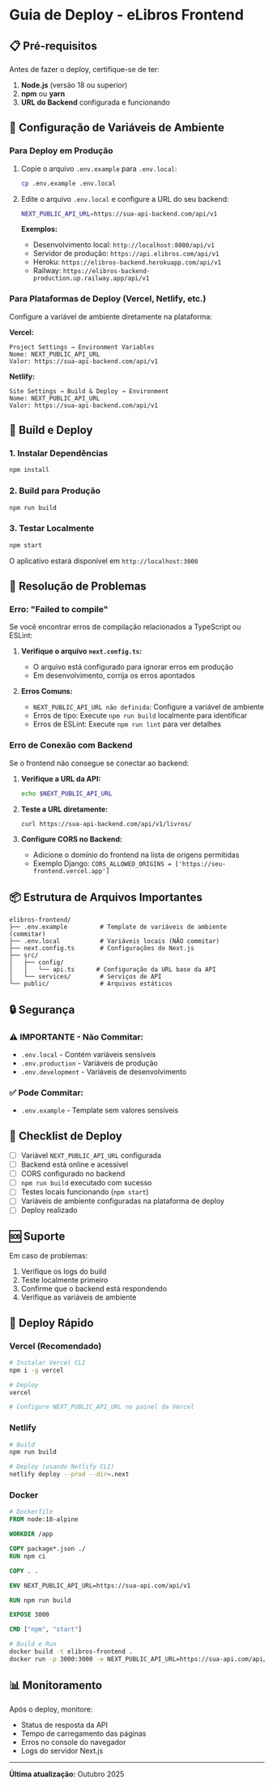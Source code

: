 # Guia de Deploy - eLibros Frontend

## 📋 Pré-requisitos

Antes de fazer o deploy, certifique-se de ter:

1. **Node.js** (versão 18 ou superior)
2. **npm** ou **yarn**
3. **URL do Backend** configurada e funcionando

## 🔧 Configuração de Variáveis de Ambiente

### Para Deploy em Produção

1. Copie o arquivo `.env.example` para `.env.local`:
   ```bash
   cp .env.example .env.local
   ```

2. Edite o arquivo `.env.local` e configure a URL do seu backend:
   ```bash
   NEXT_PUBLIC_API_URL=https://sua-api-backend.com/api/v1
   ```

   **Exemplos:**
   - Desenvolvimento local: `http://localhost:8000/api/v1`
   - Servidor de produção: `https://api.elibros.com/api/v1`
   - Heroku: `https://elibros-backend.herokuapp.com/api/v1`
   - Railway: `https://elibros-backend-production.up.railway.app/api/v1`

### Para Plataformas de Deploy (Vercel, Netlify, etc.)

Configure a variável de ambiente diretamente na plataforma:

**Vercel:**
```
Project Settings → Environment Variables
Nome: NEXT_PUBLIC_API_URL
Valor: https://sua-api-backend.com/api/v1
```

**Netlify:**
```
Site Settings → Build & Deploy → Environment
Nome: NEXT_PUBLIC_API_URL
Valor: https://sua-api-backend.com/api/v1
```

## 🚀 Build e Deploy

### 1. Instalar Dependências
```bash
npm install
```

### 2. Build para Produção
```bash
npm run build
```

### 3. Testar Localmente
```bash
npm start
```

O aplicativo estará disponível em `http://localhost:3000`

## 🐛 Resolução de Problemas

### Erro: "Failed to compile"

Se você encontrar erros de compilação relacionados a TypeScript ou ESLint:

1. **Verifique o arquivo `next.config.ts`:**
   - O arquivo está configurado para ignorar erros em produção
   - Em desenvolvimento, corrija os erros apontados

2. **Erros Comuns:**
   - `NEXT_PUBLIC_API_URL não definida`: Configure a variável de ambiente
   - Erros de tipo: Execute `npm run build` localmente para identificar
   - Erros de ESLint: Execute `npm run lint` para ver detalhes

### Erro de Conexão com Backend

Se o frontend não consegue se conectar ao backend:

1. **Verifique a URL da API:**
   ```bash
   echo $NEXT_PUBLIC_API_URL
   ```

2. **Teste a URL diretamente:**
   ```bash
   curl https://sua-api-backend.com/api/v1/livros/
   ```

3. **Configure CORS no Backend:**
   - Adicione o domínio do frontend na lista de origens permitidas
   - Exemplo Django: `CORS_ALLOWED_ORIGINS = ['https://seu-frontend.vercel.app']`

## 📦 Estrutura de Arquivos Importantes

```
elibros-frontend/
├── .env.example         # Template de variáveis de ambiente (commitar)
├── .env.local           # Variáveis locais (NÃO commitar)
├── next.config.ts       # Configurações do Next.js
├── src/
│   ├── config/
│   │   └── api.ts      # Configuração da URL base da API
│   └── services/        # Serviços de API
└── public/              # Arquivos estáticos
```

## 🔒 Segurança

### ⚠️ IMPORTANTE - Não Commitar:
- `.env.local` - Contém variáveis sensíveis
- `.env.production` - Variáveis de produção
- `.env.development` - Variáveis de desenvolvimento

### ✅ Pode Commitar:
- `.env.example` - Template sem valores sensíveis

## 📝 Checklist de Deploy

- [ ] Variável `NEXT_PUBLIC_API_URL` configurada
- [ ] Backend está online e acessível
- [ ] CORS configurado no backend
- [ ] `npm run build` executado com sucesso
- [ ] Testes locais funcionando (`npm start`)
- [ ] Variáveis de ambiente configuradas na plataforma de deploy
- [ ] Deploy realizado

## 🆘 Suporte

Em caso de problemas:

1. Verifique os logs do build
2. Teste localmente primeiro
3. Confirme que o backend está respondendo
4. Verifique as variáveis de ambiente

## 🎯 Deploy Rápido

### Vercel (Recomendado)

```bash
# Instalar Vercel CLI
npm i -g vercel

# Deploy
vercel

# Configure NEXT_PUBLIC_API_URL no painel da Vercel
```

### Netlify

```bash
# Build
npm run build

# Deploy (usando Netlify CLI)
netlify deploy --prod --dir=.next
```

### Docker

```dockerfile
# Dockerfile
FROM node:18-alpine

WORKDIR /app

COPY package*.json ./
RUN npm ci

COPY . .

ENV NEXT_PUBLIC_API_URL=https://sua-api.com/api/v1

RUN npm run build

EXPOSE 3000

CMD ["npm", "start"]
```

```bash
# Build e Run
docker build -t elibros-frontend .
docker run -p 3000:3000 -e NEXT_PUBLIC_API_URL=https://sua-api.com/api/v1 elibros-frontend
```

## 📊 Monitoramento

Após o deploy, monitore:

- Status de resposta da API
- Tempo de carregamento das páginas
- Erros no console do navegador
- Logs do servidor Next.js

---

**Última atualização:** Outubro 2025
